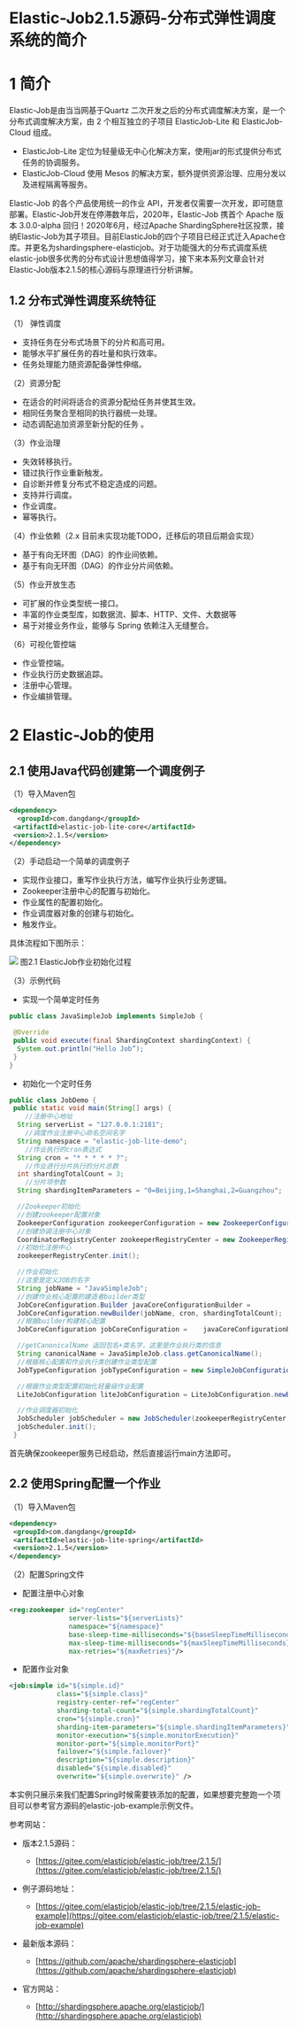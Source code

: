 #  Elastic-Job2.1.5源码-分布式弹性调度系统的简介


# 1 简介

Elastic-Job是由当当网基于Quartz 二次开发之后的分布式调度解决方案，是一个分布式调度解决方案，由 2 个相互独立的子项目 ElasticJob-Lite 和 ElasticJob-Cloud 组成。

- ElasticJob-Lite 定位为轻量级无中心化解决方案，使用jar的形式提供分布式任务的协调服务。
- ElasticJob-Cloud 使用 Mesos 的解决方案，额外提供资源治理、应用分发以及进程隔离等服务。

Elastic-Job 的各个产品使用统一的作业 API，开发者仅需要一次开发，即可随意部署。Elastic-Job开发在停滞数年后，2020年，Elastic-Job 携首个 Apache 版本 3.0.0-alpha 回归！2020年6月，经过Apache ShardingSphere社区投票，接纳Elastic-Job为其子项目。目前ElasticJob的四个子项目已经正式迁入Apache仓库。并更名为shardingsphere-elasticjob。对于功能强大的分布式调度系统elastic-job很多优秀的分布式设计思想值得学习，接下来本系列文章会针对Elastic-Job版本2.1.5的核心源码与原理进行分析讲解。

## 1.2 分布式弹性调度系统特征

（1） 弹性调度

- 支持任务在分布式场景下的分片和高可用。
- 能够水平扩展任务的吞吐量和执行效率。
- 任务处理能力随资源配备弹性伸缩。

（2）资源分配

- 在适合的时间将适合的资源分配给任务并使其生效。
- 相同任务聚合至相同的执行器统一处理。
- 动态调配追加资源至新分配的任务 。

（3）作业治理

- 失效转移执行。
- 错过执行作业重新触发。
- 自诊断并修复分布式不稳定造成的问题。
- 支持并行调度。
- 作业调度。
- 幂等执行。

（4）作业依赖（2.x 目前未实现功能TODO，迁移后的项目后期会实现）

- 基于有向无环图（DAG）的作业间依赖。
- 基于有向无环图（DAG）的作业分片间依赖。

（5）作业开放生态

- 可扩展的作业类型统一接口。
- 丰富的作业类型库，如数据流、脚本、HTTP、文件、大数据等
- 易于对接业务作业，能够与 Spring 依赖注入无缝整合。

（6）可视化管控端

- 作业管控端。
- 作业执行历史数据追踪。
- 注册中心管理。
- 作业编排管理。


# 2 Elastic-Job的使用

## 2.1 使用Java代码创建第一个调度例子

（1）导入Maven包

```xml
<dependency>
  <groupId>com.dangdang</groupId>
 <artifactId>elastic-job-lite-core</artifactId>
 <version>2.1.5</version>
</dependency>
```

（2）手动启动一个简单的调度例子

-  实现作业接口，重写作业执行方法，编写作业执行业务逻辑。
- Zookeeper注册中心的配置与初始化。
- 作业属性的配置初始化。
- 作业调度器对象的创建与初始化。
- 触发作业。

具体流程如下图所示：

 ![](/img/chapter_elasticjob/1-0.png)
图2.1 ElasticJob作业初始化过程


（3）示例代码

- 实现一个简单定时任务

```Java
public class JavaSimpleJob implements SimpleJob {

 @Override
 public void execute(final ShardingContext shardingContext) {
  System.out.println("Hello Job”);
 }
}
```

- 初始化一个定时任务

```Java
public class JobDemo {
 public static void main(String[] args) {
    //注册中心地址
  String serverList = "127.0.0.1:2181";
    //调度作业注册中心命名空间名字
  String namespace = "elastic-job-lite-demo";
    //作业执行的cron表达式
  String cron = "* * * * * ?";
    //作业进行分片执行的分片总数
  int shardingTotalCount = 3;
    //分片项参数
  String shardingItemParameters = "0=Beijing,1=Shanghai,2=Guangzhou";

  //Zookeeper初始化
  //创建zookeeper配置对象
  ZookeeperConfiguration zookeeperConfiguration = new ZookeeperConfiguration(serverList, namespace);
  //创建协调注册中心对象
  CoordinatorRegistryCenter zookeeperRegistryCenter = new ZookeeperRegistryCenter(zookeeperConfiguration);
  //初始化注册中心
  zookeeperRegistryCenter.init();

  //作业初始化
  //这里是定义JOB的名字
  String jobName = "JavaSimpleJob";
  //创建作业核心配置的建造者builder类型
  JobCoreConfiguration.Builder javaCoreConfigurationBuilder =
  JobCoreConfiguration.newBuilder(jobName, cron, shardingTotalCount);
  //根据builder构建核心配置
  JobCoreConfiguration jobCoreConfiguration =    javaCoreConfigurationBuilder.shardingItemParameters(shardingItemParameters).build();

  //getCanonicalName 返回包名+类名字，这里是作业执行类的信息
  String canonicalName = JavaSimpleJob.class.getCanonicalName();
  //根据核心配置和作业执行类创建作业类型配置
  JobTypeConfiguration jobTypeConfiguration = new SimpleJobConfiguration(jobCoreConfiguration, canonicalName);

  //根据作业类型配置初始化轻量级作业配置
  LiteJobConfiguration liteJobConfiguration = LiteJobConfiguration.newBuilder(jobTypeConfiguration).build();

  //作业调度器初始化
  JobScheduler jobScheduler = new JobScheduler(zookeeperRegistryCenter,liteJobConfiguration);
  jobScheduler.init();
 }
```

首先确保zookeeper服务已经启动，然后直接运行main方法即可。

## 2.2 使用Spring配置一个作业

（1）导入Maven包

```xml
<dependency>
 <groupId>com.dangdang</groupId>
 <artifactId>elastic-job-lite-spring</artifactId>
 <version>2.1.5</version>
</dependency>
```

（2）配置Spring文件

- 配置注册中心对象

```xml
<reg:zookeeper id="regCenter" 
               server-lists="${serverLists}" 
               namespace="${namespace}" 
               base-sleep-time-milliseconds="${baseSleepTimeMilliseconds}"             
               max-sleep-time-milliseconds="${maxSleepTimeMilliseconds}" 
               max-retries="${maxRetries}"/>
```

- 配置作业对象

```xml
<job:simple id="${simple.id}" 
            class="${simple.class}" 
            registry-center-ref="regCenter"
            sharding-total-count="${simple.shardingTotalCount}"
            cron="${simple.cron}"  
            sharding-item-parameters="${simple.shardingItemParameters}"
            monitor-execution="${simple.monitorExecution}" 
            monitor-port="${simple.monitorPort}"
            failover="${simple.failover}"
            description="${simple.description}" 
            disabled="${simple.disabled}"
            overwrite="${simple.overwrite}" />
```

本实例只展示来我们配置Spring时候需要铁添加的配置，如果想要完整跑一个项目可以参考官方源码的elastic-job-example示例文件。



参考网站：

- 版本2.1.5源码：
  - [https://gitee.com/elasticjob/elastic-job/tree/2.1.5/](https://gitee.com/elasticjob/elastic-job/tree/2.1.5/)
  
- 例子源码地址：
  - [https://gitee.com/elasticjob/elastic-job/tree/2.1.5/elastic-job-example](https://gitee.com/elasticjob/elastic-job/tree/2.1.5/elastic-job-example)

- 最新版本源码：
  - [https://github.com/apache/shardingsphere-elasticjob](https://github.com/apache/shardingsphere-elasticjob)

- 官方网站：
  - [http://shardingsphere.apache.org/elasticjob/](http://shardingsphere.apache.org/elasticjob)

 